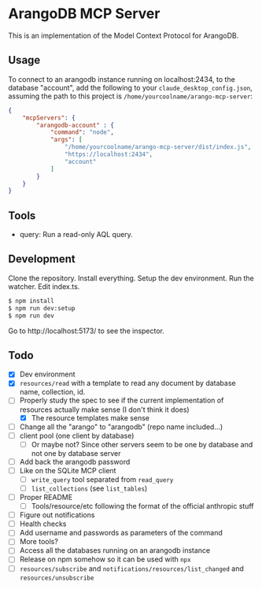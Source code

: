 # ArangoDB MCP Server

This is an implementation of the Model Context Protocol for ArangoDB.

## Usage

To connect to an arangodb instance running on localhost:2434, to the database "account", add the following to your `claude_desktop_config.json`, assuming the path to this project is `/home/yourcoolname/arango-mcp-server`:

```json
{
	"mcpServers": {
		"arangodb-account" : {
			"command": "node",
			"args": [
				"/home/yourcoolname/arango-mcp-server/dist/index.js",
				"https://localhost:2434",
				"account"
			]
		}
	}
}
```

## Tools

- query: Run a read-only AQL query.

## Development

Clone the repository.
Install everything.
Setup the dev environment.
Run the watcher.
Edit index.ts.

```sh
$ npm install
$ npm run dev:setup
$ npm run dev
```

Go to http://localhost:5173/ to see the inspector.

## Todo

- [x] Dev environment
- [x] `resources/read` with a template to read any document by database name, collection, id.
- [ ] Properly study the spec to see if the current implementation of resources actually make sense (I don't think it does)
  - [x] The resource templates make sense
- [ ] Change all the "arango" to "arangodb" (repo name included...)
- [ ] client pool (one client by database)
  - [ ] Or maybe not? Since other servers seem to be one by database and not one by database server
- [ ] Add back the arangodb password
- [ ] Like on the SQLite MCP client
  - [ ] `write_query` tool separated from `read_query`
  - [ ] `list_collections` (see `list_tables`)
- [ ] Proper README
  - [ ] Tools/resource/etc following the format of the official anthropic stuff
- [ ] Figure out notifications
- [ ] Health checks
- [ ] Add username and passwords as parameters of the command
- [ ] More tools?
- [ ] Access all the databases running on an arangodb instance
- [ ] Release on npm somehow so it can be used with `npx`
- [ ] `resources/subscribe` and `notifications/resources/list_changed` and `resources/unsubscribe`